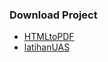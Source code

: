 <h3>Download Project</h3>
<ul>
  <li>
    <a href="">HTMLtoPDF</a>
  </li>
  <li>
    <a href="">latihanUAS</a>
  </li>
</ul>

